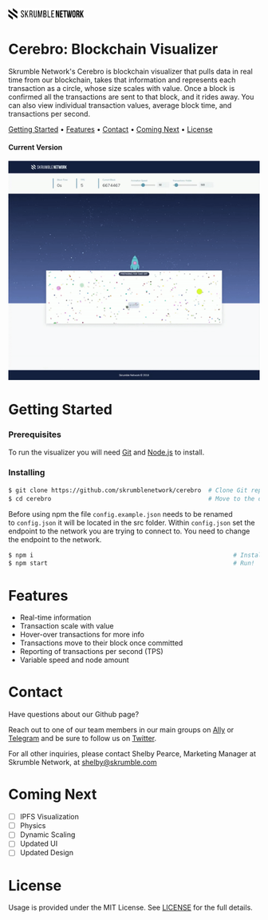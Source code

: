 <img src="https://raw.githubusercontent.com/skrumblenetwork/cerebro/master/img/SKM_Logo_black.png" width="30%" height="30%">

# Cerebro: Blockchain Visualizer

Skrumble Network's Cerebro is blockchain visualizer that pulls data in real time from our blockchain, takes that information and represents each transaction as a circle, whose size scales with value. Once a block is confirmed all the transactions are sent to that block, and it rides away. You can also view individual transaction values, average block time, and transactions per second.
<br>

<p>
  <a href="#getting-started">Getting Started</a> •
  <a href="#features">Features</a> •
  <a href="#contact">Contact</a> •
  <a href="#coming-next">Coming Next</a> •
  <a href="#license">License</a>
</p>

#### Current Version

<img src="https://raw.githubusercontent.com/skrumblenetwork/cerebro/master/img/ship2.gif">

# Getting Started

### Prerequisites

To run the visualizer you will need [Git](https://git-scm.com/) and [Node.js](https://nodejs.org/en/download/) to install.

### Installing

```bash
$ git clone https://github.com/skrumblenetwork/cerebro  # Clone Git repo
$ cd cerebro                                            # Move to the directory
```

Before using npm the file `config.example.json` needs to be renamed to `config.json` it will be located in the src folder. Within `config.json` set the endpoint to the network you are trying to connect to. You need to change the endpoint to the network.

```bash
$ npm i                                                        # Install Dependencies
$ npm start                                                    # Run!
```

# Features

- Real-time information
- Transaction scale with value
- Hover-over transactions for more info
- Transactions move to their block once committed
- Reporting of transactions per second (TPS)
- Variable speed and node amount

# Contact

Have questions about our Github page?

Reach out to one of our team members in our main groups on [Ally](https://getally.io/c/) or [Telegram](https://t.me/skrumble) and be sure to follow us on [Twitter](https://twitter.com/SkrumbleNetwork).

For all other inquiries, please contact Shelby Pearce, Marketing Manager at Skrumble Network, at shelby@skrumble.com

# Coming Next

- [ ] IPFS Visualization
- [ ] Physics
- [ ] Dynamic Scaling
- [ ] Updated UI
- [ ] Updated Design

# License

Usage is provided under the MIT License. See [LICENSE](./master/LICENSE) for the full details.
